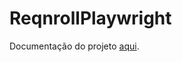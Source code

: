 # ReqnrollPlaywright

Documentação do projeto [aqui](https://tulavma.medium.com/criando-um-projeto-net-para-automação-e2e-utilizando-reqnroll-e-playwright-5f7d59a1e3bb).